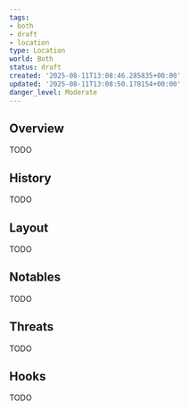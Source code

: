 ```yaml
---
tags:
- both
- draft
- location
type: Location
world: Both
status: draft
created: '2025-08-11T13:08:46.285835+00:00'
updated: '2025-08-11T13:08:50.178154+00:00'
danger_level: Moderate
---
```



## Overview

TODO
## History

TODO
## Layout

TODO
## Notables

TODO
## Threats

TODO
## Hooks

TODO
